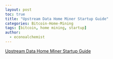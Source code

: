```yaml
---
layout: post
toc: true
title: "Upstream Data Home Miner Startup Guide"
categories: Bitcoin-Home-Mining
tags: [bitcoin, home mining, startup]
author:
  - econoalchemist
---
```


[Upstream Data Home Miner Startup Guide](https://econoalchemist.github.io/UpstreamData-Startup/)
